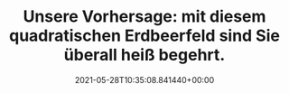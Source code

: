---
date: '2021-05-28T10:35:08.841440+00:00'
found_at: '2014-12-24'
found_url: http://www.ritter-sport.de/de/produkte/detail/Erdbeer-Joghurt-00001?categoryIndex=1&categoryLabel=100g%20TAFELN&filter=all
title: 'Unsere Vorhersage: mit diesem quadratischen Erdbeerfeld sind Sie überall heiß
  begehrt.'
---